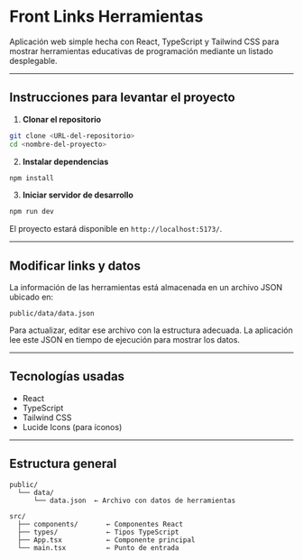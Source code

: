 # Front Links Herramientas

Aplicación web simple hecha con React, TypeScript y Tailwind CSS para mostrar herramientas educativas de programación mediante un listado desplegable.

---

## Instrucciones para levantar el proyecto

1. **Clonar el repositorio**

```bash
git clone <URL-del-repositorio>
cd <nombre-del-proyecto>
```

2. **Instalar dependencias**

```bash
npm install
```

3. **Iniciar servidor de desarrollo**

```bash
npm run dev
```

El proyecto estará disponible en `http://localhost:5173/`.

---

## Modificar links y datos

La información de las herramientas está almacenada en un archivo JSON ubicado en:

```
public/data/data.json
```

Para actualizar, editar ese archivo con la estructura adecuada. La aplicación lee este JSON en tiempo de ejecución para mostrar los datos.

---

## Tecnologías usadas

- React 
- TypeScript
- Tailwind CSS
- Lucide Icons (para íconos)

---

## Estructura general

```
public/
  └── data/
      └── data.json  ← Archivo con datos de herramientas

src/
  ├── components/       ← Componentes React
  ├── types/            ← Tipos TypeScript
  ├── App.tsx           ← Componente principal
  └── main.tsx          ← Punto de entrada
```

